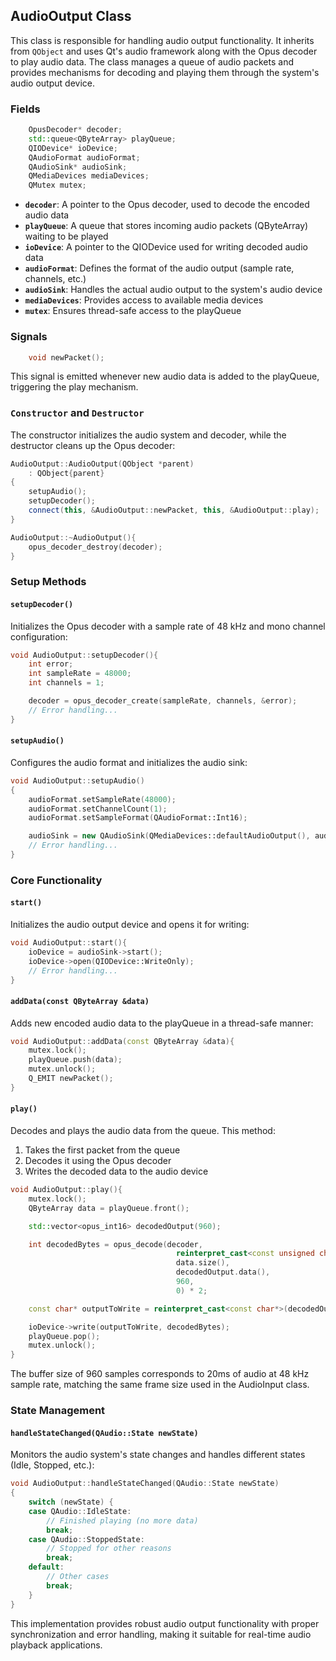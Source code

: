 ## **AudioOutput Class**

This class is responsible for handling audio output functionality. It inherits from `QObject` and uses Qt's audio framework along with the Opus decoder to play audio data. The class manages a queue of audio packets and provides mechanisms for decoding and playing them through the system's audio output device.

### **Fields**

```cpp
    OpusDecoder* decoder;
    std::queue<QByteArray> playQueue;
    QIODevice* ioDevice;
    QAudioFormat audioFormat;
    QAudioSink* audioSink;
    QMediaDevices mediaDevices;
    QMutex mutex;
```

- **`decoder`**: A pointer to the Opus decoder, used to decode the encoded audio data
- **`playQueue`**: A queue that stores incoming audio packets (QByteArray) waiting to be played
- **`ioDevice`**: A pointer to the QIODevice used for writing decoded audio data
- **`audioFormat`**: Defines the format of the audio output (sample rate, channels, etc.)
- **`audioSink`**: Handles the actual audio output to the system's audio device
- **`mediaDevices`**: Provides access to available media devices
- **`mutex`**: Ensures thread-safe access to the playQueue

### **Signals**

```cpp
    void newPacket();
```

This signal is emitted whenever new audio data is added to the playQueue, triggering the play mechanism.

### **`Constructor` and `Destructor`**

The constructor initializes the audio system and decoder, while the destructor cleans up the Opus decoder:

```cpp
AudioOutput::AudioOutput(QObject *parent)
    : QObject{parent}
{
    setupAudio();
    setupDecoder();
    connect(this, &AudioOutput::newPacket, this, &AudioOutput::play);
}

AudioOutput::~AudioOutput(){
    opus_decoder_destroy(decoder);
}
```

### Setup Methods

#### **`setupDecoder()`**

Initializes the Opus decoder with a sample rate of 48 kHz and mono channel configuration:

```cpp
void AudioOutput::setupDecoder(){
    int error;
    int sampleRate = 48000;
    int channels = 1;

    decoder = opus_decoder_create(sampleRate, channels, &error);
    // Error handling...
}
```

#### **`setupAudio()`**

Configures the audio format and initializes the audio sink:

```cpp
void AudioOutput::setupAudio()
{
    audioFormat.setSampleRate(48000);
    audioFormat.setChannelCount(1);
    audioFormat.setSampleFormat(QAudioFormat::Int16);

    audioSink = new QAudioSink(QMediaDevices::defaultAudioOutput(), audioFormat, this);
    // Error handling...
}
```

### Core Functionality

#### **`start()`**

Initializes the audio output device and opens it for writing:

```cpp
void AudioOutput::start(){
    ioDevice = audioSink->start();
    ioDevice->open(QIODevice::WriteOnly);
    // Error handling...
}
```

#### `addData(const QByteArray &data)`

Adds new encoded audio data to the playQueue in a thread-safe manner:

```cpp
void AudioOutput::addData(const QByteArray &data){
    mutex.lock();
    playQueue.push(data);
    mutex.unlock();
    Q_EMIT newPacket();
}
```

#### **`play()`**

Decodes and plays the audio data from the queue. This method:

1. Takes the first packet from the queue
2. Decodes it using the Opus decoder
3. Writes the decoded data to the audio device

```cpp
void AudioOutput::play(){
    mutex.lock();
    QByteArray data = playQueue.front();

    std::vector<opus_int16> decodedOutput(960);

    int decodedBytes = opus_decode(decoder,
                                     reinterpret_cast<const unsigned char*>(data.data()),
                                     data.size(),
                                     decodedOutput.data(),
                                     960,
                                     0) * 2;

    const char* outputToWrite = reinterpret_cast<const char*>(decodedOutput.data());

    ioDevice->write(outputToWrite, decodedBytes);
    playQueue.pop();
    mutex.unlock();
}
```

The buffer size of 960 samples corresponds to 20ms of audio at 48 kHz sample rate, matching the same frame size used in the AudioInput class.

### State Management

#### **`handleStateChanged(QAudio::State newState)`**

Monitors the audio system's state changes and handles different states (Idle, Stopped, etc.):

```cpp
void AudioOutput::handleStateChanged(QAudio::State newState)
{
    switch (newState) {
    case QAudio::IdleState:
        // Finished playing (no more data)
        break;
    case QAudio::StoppedState:
        // Stopped for other reasons
        break;
    default:
        // Other cases
        break;
    }
}
```

This implementation provides robust audio output functionality with proper synchronization and error handling, making it suitable for real-time audio playback applications.
